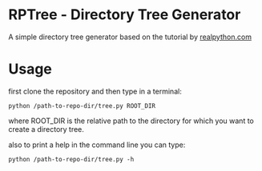 # RPTree - Directory Tree Generator

A simple directory tree generator based on the tutorial by [realpython.com](https://realpython.com/directory-tree-generator-python/)

# Usage
first clone the repository and then type in a terminal:
```
python /path-to-repo-dir/tree.py ROOT_DIR
```
where ROOT_DIR is the relative path to the directory for which you want to create a directory tree.

also to print a help in the command line you can type:
```
python /path-to-repo-dir/tree.py -h
```